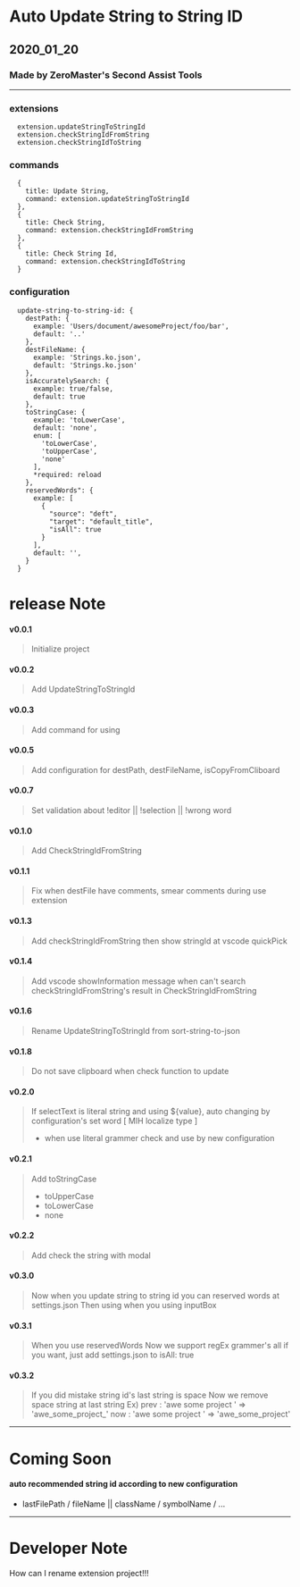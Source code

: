# Auto Update String to String ID

## 2020_01_20

### Made by ZeroMaster's Second Assist Tools
---
### extensions
```
  extension.updateStringToStringId
  extension.checkStringIdFromString
  extension.checkStringIdToString
```

### commands
```
  {
    title: Update String,
    command: extension.updateStringToStringId
  },
  {
    title: Check String,
    command: extension.checkStringIdFromString
  },
  {
    title: Check String Id,
    command: extension.checkStringIdToString
  }
```

### configuration
```
  update-string-to-string-id: {
    destPath: {
      example: 'Users/document/awesomeProject/foo/bar',
      default: '..'
    },
    destFileName: {
      example: 'Strings.ko.json',
      default: 'Strings.ko.json'
    },
    isAccuratelySearch: {
      example: true/false,
      default: true
    },
    toStringCase: {
      example: 'toLowerCase',
      default: 'none',
      enum: [
        'toLowerCase',
        'toUpperCase',
        'none'
      ],
      *required: reload
    },
    reservedWords": {
      example: [
        {
          "source": "deft",
          "target": "default_title",
          "isAll": true
        }
      ],
      default: '',
    }
  }
```


# release Note
#### v0.0.1
> Initialize project

#### v0.0.2
> Add UpdateStringToStringId

#### v0.0.3
> Add command for using

#### v0.0.5
> Add configuration for destPath, destFileName, isCopyFromCliboard

#### v0.0.7
> Set validation about !editor || !selection || !wrong word

#### v0.1.0
> Add CheckStringIdFromString

#### v0.1.1
> Fix when destFile have comments, smear comments during use extension

#### v0.1.3
> Add checkStringIdFromString then show stringId at vscode quickPick

#### v0.1.4
> Add vscode showInformation message when can't search checkStringIdFromString's result in CheckStringIdFromString

#### v0.1.6
> Rename UpdateStringToStringId from sort-string-to-json

#### v0.1.8
> Do not save clipboard when check function to update

#### v0.2.0
> If selectText is literal string and using ${value}, auto changing by configuration's set word [ MIH localize type ]
> - when use literal grammer check and use by new configuration

#### v0.2.1
> Add toStringCase 
> - toUpperCase
> - toLowerCase
> - none

#### v0.2.2
> Add check the string with modal

#### v0.3.0
> Now when you update string to string id
> you can reserved words at settings.json
> Then using when you using inputBox

#### v0.3.1
> When you use reservedWords
> Now we support regEx grammer's all
> if you want, just add settings.json to isAll: true

#### v0.3.2
> If you did mistake string id's last string is space
> Now we remove space string at last string
> Ex)
> prev : 'awe some project ' => 'awe_some_project_'
> now  : 'awe some project ' => 'awe_some_project'
---

# Coming Soon

#### auto recommended string id according to new configuration
  - lastFilePath / fileName || className / symbolName / ...

---

# Developer Note
How can I rename extension project!!!